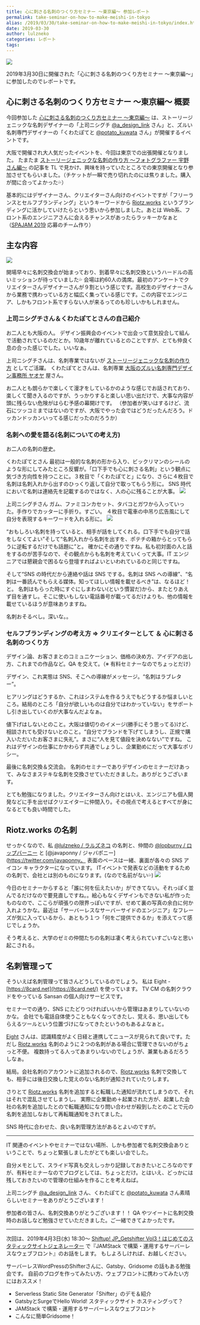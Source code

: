 ```yaml
---
title: 心に刺さる名刺のつくり方セミナー 〜東京編〜 参加レポート
permalink: take-seminar-on-how-to-make-meishi-in-tokyo
alias: /2019/03/30/take-seminar-on-how-to-make-meishi-in-tokyo/index.html
date: 2019-03-30
author: lulzneko
categories: レポート
tags:
---
```


![](/articles/assets/lulzneko/seminar/meishi/meishi.png)

2019年3月30日に開催された「心に刺さる名刺のつくり方セミナー 〜東京編〜」に参加したのでレポートです。


## 心に刺さる名刺のつくり方セミナー 〜東京編〜 概要
今回参加した [心に刺さる名刺のつくり方セミナー 〜東京編〜](https://meishi.peatix.com/) は、ストーリージェニックな名刺デザイナーの「上司ニシグチ [@a_design_link](https://twitter.com/a_design_link) さん」と、ズルい名刺専門デザイナーの「くわたぽてと [@potato_kuwata](https://twitter.com/potato_kuwata) さん」が開催するイベントです。

大阪で開催され大人気だったイベントを、今回は東京での出張開催となりました。
たまたま [ストーリージェニックな名刺の作り方 〜フォトグラファー 宇野さん編〜](https://note.mu/niguridesign/n/n677e2173c201) の記事を TL で見かけ、興味を持っていたところでの東京開催となり参加させてもらいました。（チケットが一瞬で売り切れたのには焦りました。購入が間に合ってよかった💦）

基本的にはデザイナーさん、クリエイターさん向けのイベントですが「フリーランスとセルフブランディング」というキーワードから [Riotz.works](https://riotz.works/) というブランディングに活かしていけたらという思いから参加しました。あとは Web系、フロント系のエンジニアさんに会えるチャンスがあったらラッキーかなぁと（[SPAJAM 2019](https://spajam.jp/) 応募のチーム作り）


## 主な内容
![](/articles/assets/lulzneko/seminar/meishi/01.jpg)

開場早々に名刺交換会が始まっており、到着早々に名刺交換というハードルの高いミッションが待っていました💦
会場は約60人の満席。最初のアンケートでクリエイターさんデザイナーさんが９割という感じです。高校生のデザイナーさんから業務で携わっている方と幅広く集っている感じです。この内容でエンジニア、しかもフロント系ですらない人が来るってのも珍しいかもしれません。


### 上司ニシグチさん＆くわたぽてとさんの自己紹介
お二人とも大阪の人。
デザイン振興会のイベントで出会って意気投合して組んで活動されているのだとか。10歳年が離れているとのことですが、とても仲良く息の合った感じでした。いいなぁ。

上司ニシグチさんは、名刺専業ではないが [ストーリージェニックな名刺の作り方](https://note.mu/niguridesign/m/m80774965c809) としてご活躍。
くわたぽてとさんは、名刺専業 [大阪のズルい名刺専門デザイン事務所 ヤオヤ](https://yaoya.biz/) 屋さん。

お二人とも朗らかで楽しくて漫才をしているかのような感じでお話されており、楽しくて聞き入るのですが、うっかりすると楽しい思い出だけで、大事な内容が頭に残らない危険がはらむ予感の幕開けです。
（参加者が笑いはするけど、流石にツッコミまではないのですが、大阪でやった会ではどうだったんだろう。ドッカンドッカンいってる感じだったのだろうか）


### 名刺への愛を語る(名刺についての考え方)
お二人の名刺の歴史。

くわたぽてとさん
最初は一般的な名刺の形から入り、ビックリマンのシールのような形にしてみたところ反響が。「口下手でも心に刺さる名刺」という観点に気づき方向性を持つことに。３枚目で「くわたぽてと」になり、さらに４枚目で名刺は名刺入れから出すのひっくり返して自分で取ってもらう形に。
SNS 時代において名刺は連絡先を記載するのではなく、人の心に残ることが大事。
![](/articles/assets/lulzneko/seminar/meishi/02.jpg)

上司ニシグチさん
ガム、ファミコンカセット、タバコとガワから入っていった。手作りでカッターに手折り。すごい。
４枚目で電車の中吊り広告風にして自分を表現するキーワードを入れる形に。
![](/articles/assets/lulzneko/seminar/meishi/03.jpg)

“おもしろい名刺を持っていると、相手が話をしてくれる。口下手でも自分で話をしなくてよい”そして“名刺入れから名刺を出すを、ポテチの箱からとってもらうに逆転するだけでも話題に”と。
確かにその通りですね。私も初対面の人と話をするのが苦手なので、その観点からも名刺を考えていくって大事。IT エンジニアでは懇親会で困るなら登壇すればよいといわれているのと同じですね。

そして“SNS の時代だから連絡や話は SNS でする。名刺は SNS への導線”、“名刺は一番読んでもらえる媒体。知ってほしい情報を載せるべき”は、なるほど！と。
名刺はもらった時にすぐにしまわない(という慣習だ)から、またとりあえず目を通すし。そこに使いもしない電話番号が載ってるだけよりも、他の情報を載せているほうが意味ありますね。

名刺おそるべし。深いな。。


### セルフブランディングの考え方 ⇒ クリエイターとして ＆ 心に刺さる名刺のつくり方
デザイン論、お客さまとのコミュニケーション、価格の決め方、アイデアの出し方、これまでの作品など。QA を交えて。（※ 有料セミナーなのでちょっとだけ）

デザイン、これ実態は SNS、そこへの導線がメッセージ。“名刺はラブレター”。

ヒアリングはどうするか、これはシステムを作るうえでもどうするか悩ましいところ。結局のところ「自分が欲しいものは自分ではわかっていない」をサポートし引き出していくのが大事なんだよなぁ。

値下げはしないとのこと。大阪は値切りのイメージ(勝手にそう思ってる)けど、相談されても受けないとのこと。“自分でブランドを下げてしまうし、正規で購入いただいたお客さまに失礼”。まさに“人を見て値段を決めなない”ですね。
これはデザインの仕事にかかわらず共通でしょうし、企業勤めにだって大事なポリシー。

最後に名刺交換＆交流会。
名刺のセミナーでありデザインのセミナーだけあって、みなさまステキな名刺を交換させていただきました。ありがとうございます。

とても勉強になりました。クリエイターさん向けとはいえ、エンジニアも個人開発などに手を出せばクリエイターに仲間入り。その視点で考えるとすべてが身になるとても良い時間でした。


## Riotz.works の名刺
せっかくなので、私 [@lulzneko / ラルズネコ](https://twitter.com/lulzneko) の名刺と、仲間の [@lopburny / ロップバーニー](https://twitter.com/lopburny) と [@javaponny / ジャバポニー](https://twitter.com/javaponny。
表面のベースは一緒、裏面が各々の SNS アイコン キャラクターになっています。
ITイベントで発表などの活動をするための名刺で、会社とは別のものになります。(なので名前がない💦)
![](/articles/assets/lulzneko/seminar/meishi/04.jpg)

今日のセミナーからすると「誰に何を伝えたいか」ができてない。それっぽく並んでるだけなので要見直しですね。。絵心もなくデザインもできない私が作ったものなので、ここらが頑張りの限界っぽいですが、せめて裏の写真の余白に何か入れようかな。最近は「サーバーレスなサーバーサイドのエンジニア」なフレーズが気に入っているから、あともう１つ「何をご提供できるか」を添えてって感じでしょうか。

そう考えると、大学のゼミの仲間たちの名刺は凄く考えられていすごいなと思い起こされる。


## 名刺管理って
そういえば名刺管理って皆さんどうしているのでしょう。
私は Eight - [https://8card.net](https://8card.net/) を使っています。
TV CM の名刺クラウドをやっている Sansan の個人向けサービスです。

セミナーでの通り、SNS にたどりつければいいから管理はあまりしていないのかな。
会社でも電話自体使うこともなくなってきたし、覚える、思い出してもらえるツールという位置づけになってきたというのもあるよなぁと。

[Eight](https://8card.net/) さんは、認識精度がよく日経と連携してニュースが見られて良いです。ただし [Riotz.works](https://riotz.works/) 名刺のように２つの名刺がある場合に管理できないのがちょっと不便。
複数持ってる人ってあまりいないのでしょうが、兼業もあるだろうしなぁ。

結局。会社名刺のアカウントに追加されるので、[Riotz.works](https://riotz.works/) 名刺で交換しても、相手には後日交換した覚えのない名刺が通知されていたりします。

さりとて [Riotz.works](https://riotz.works/) 名刺を追加すると転職した通知が流れてしまうので、それはそれで混乱させてしまうし。
実際に企業勤め＋起業された方が、起業した会社の名刺を追加したとので転職通知になり問い合わせが殺到したとのことで元の名刺を追加しなおして再転職通知をされてました。

SNS 時代に合わせた、良い名刺管理方法があるとよいのですが。


----

IT 関連のイベントやセミナーではない場所、しかも参加者で名刺交換会ありということで、ちょっと緊張しましたがとても楽しい会でした。

自分メモとして、スライド写真も交えしっかり記録しておきたいところなのですが、有料セミナーなのでブログとしては、ちょっとだけ。とはいえ、どっかには残しておきたいので管理の仕組みを作ることを考えねば。

上司ニシグチ [@a_design_link](https://twitter.com/a_design_link) さん、くわたぽてと [@potato_kuwata](https://twitter.com/potato_kuwata) さん素晴らしいセミナーをありがとうございます！

参加者の皆さん、名刺交換ありがとうございます！！
QA やツイートに名刺交換時のお話しなど勉強させていただきました。ご一緒できてよかったです。


----

次回は、2019年4月3日(水) 18:30～ [Shiftup! JP_Getshifter Vol3！はじめてのスタティックサイトジェネレーター](https://eventregist.com/e/xiza3ieCWYFc?lang=ja_JP) で『JAMStack で構築・運用するサーバーレスなウェブフロント』のお話をします。 もしよろしければ、お越しください。

サーバーレスWordPressのShifterさんに、Gatsby、Gridsome の話もある勉強会です。
自前のブログを作ってみたい方、ウェブフロントに携わってみたい方にはおススメ！
- Serverless Static Site Generator「Shifter」のデモ＆紹介
- GatsbyとSurgeでHello World! スタティックサイト ホスティングって？
- JAMStack で構築・運用するサーバーレスなウェブフロント
- こんなに簡単Gridsome！

